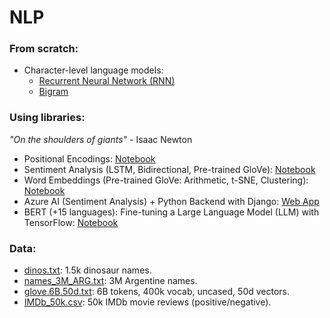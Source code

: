 # NLP

### From scratch:
- Character-level language models:
    - [Recurrent Neural Network (RNN)](rnn.ipynb)
    - [Bigram](bigram.ipynb)

### Using libraries:
<em>"On the shoulders of giants"</em> - Isaac Newton
- Positional Encodings: [Notebook](positional_encodings.ipynb)
- Sentiment Analysis (LSTM, Bidirectional, Pre-trained GloVe): [Notebook](sentiment_analysis.ipynb)
- Word Embeddings (Pre-trained GloVe: Arithmetic, t-SNE, Clustering): [Notebook](word_embeddings.ipynb)
- Azure AI (Sentiment Analysis) + Python Backend with Django: [Web App](https://kepler42.pythonanywhere.com/)
- BERT (+15 languages): Fine-tuning a Large Language Model (LLM) with TensorFlow: [Notebook](https://www.kaggle.com/code/kepler296b/wabertson)

### Data:
- [dinos.txt](data/dinos.txt): 1.5k dinosaur names.
- [names_3M_ARG.txt](data/names_3M_ARG.txt): 3M Argentine names.
- [glove.6B.50d.txt](https://www.kaggle.com/datasets/watts2/glove6b50dtxt): 6B tokens, 400k vocab, uncased, 50d vectors.
- [IMDb_50k.csv](https://www.kaggle.com/datasets/lakshmi25npathi/imdb-dataset-of-50k-movie-reviews): 50k IMDb movie reviews (positive/negative).